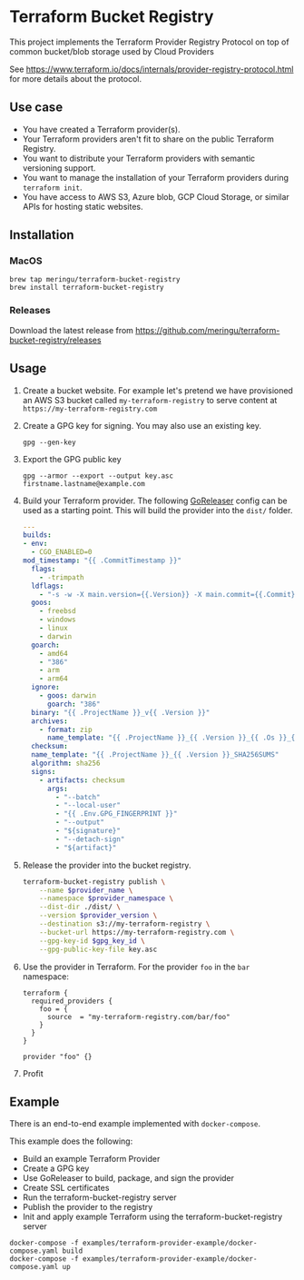 # Terraform Bucket Registry

This project implements the Terraform Provider Registry Protocol on top of common bucket/blob storage used by Cloud Providers

See https://www.terraform.io/docs/internals/provider-registry-protocol.html for more details about the protocol.

## Use case

- You have created a Terraform provider(s).
- Your Terraform providers aren't fit to share on the public Terraform Registry.
- You want to distribute your Terraform providers with semantic versioning support.
- You want to manage the installation of your Terraform providers during `terraform init`.
- You have access to AWS S3, Azure blob, GCP Cloud Storage, or similar APIs for hosting static websites.

## Installation

### MacOS

```
brew tap meringu/terraform-bucket-registry
brew install terraform-bucket-registry
```

### Releases

Download the latest release from https://github.com/meringu/terraform-bucket-registry/releases

## Usage

1. Create a bucket website. For example let's pretend we have provisioned an AWS S3 bucket called `my-terraform-registry` to serve content at `https://my-terraform-registry.com`

1. Create a GPG key for signing. You may also use an existing key.

    ```
    gpg --gen-key
    ```

1. Export the GPG public key

    ```
    gpg --armor --export --output key.asc firstname.lastname@example.com
    ```

2. Build your Terraform provider. The following [GoReleaser](https://github.com/goreleaser/goreleaser) config can be used as a starting point. This will build the provider into the `dist/` folder.

    ```yaml
    ---
    builds:
    - env:
      - CGO_ENABLED=0
    mod_timestamp: "{{ .CommitTimestamp }}"
      flags:
        - -trimpath
      ldflags:
        - "-s -w -X main.version={{.Version}} -X main.commit={{.Commit}}"
      goos:
        - freebsd
        - windows
        - linux
        - darwin
      goarch:
        - amd64
        - "386"
        - arm
        - arm64
      ignore:
        - goos: darwin
          goarch: "386"
      binary: "{{ .ProjectName }}_v{{ .Version }}"
      archives:
        - format: zip
          name_template: "{{ .ProjectName }}_{{ .Version }}_{{ .Os }}_{{ .Arch }}"
      checksum:
      name_template: "{{ .ProjectName }}_{{ .Version }}_SHA256SUMS"
      algorithm: sha256
      signs:
        - artifacts: checksum
          args:
            - "--batch"
            - "--local-user"
            - "{{ .Env.GPG_FINGERPRINT }}"
            - "--output"
            - "${signature}"
            - "--detach-sign"
            - "${artifact}"
    ```

1. Release the provider into the bucket registry.

    ```bash
    terraform-bucket-registry publish \
        --name $provider_name \
        --namespace $provider_namespace \
        --dist-dir ./dist/ \
        --version $provider_version \
        --destination s3://my-terraform-registry \
        --bucket-url https://my-terraform-registry.com \
        --gpg-key-id $gpg_key_id \
        --gpg-public-key-file key.asc
    ```

1. Use the provider in Terraform. For the provider `foo` in the `bar` namespace:

    ```hcl
    terraform {
      required_providers {
        foo = {
          source  = "my-terraform-registry.com/bar/foo"
        }
      }
    }

    provider "foo" {}
    ```

1. Profit

## Example

There is an end-to-end example implemented with `docker-compose`.

This example does the following:
- Build an example Terraform Provider
- Create a GPG key
- Use GoReleaser to build, package, and sign the provider
- Create SSL certificates
- Run the terraform-bucket-registry server
- Publish the provider to the registry
- Init and apply example Terraform using the terraform-bucket-registry server

```
docker-compose -f examples/terraform-provider-example/docker-compose.yaml build
docker-compose -f examples/terraform-provider-example/docker-compose.yaml up
```
